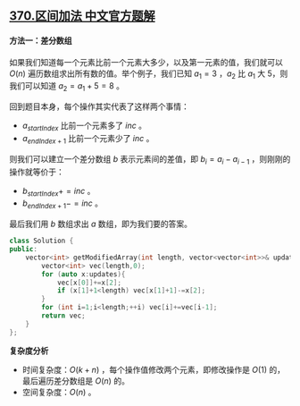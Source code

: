 ## [370.区间加法 中文官方题解](https://leetcode.cn/problems/range-addition/solutions/100000/qu-jian-jia-fa-by-leetcode-solution)

#### 方法一：差分数组

如果我们知道每一个元素比前一个元素大多少，以及第一元素的值，我们就可以 $O(n)$ 遍历数组求出所有数的值。举个例子，我们已知 $a_1=3$ ，$a_2$ 比 $a_1$ 大 5，则我们可以知道 $a_2=a_1+5=8$ 。

回到题目本身，每个操作其实代表了这样两个事情：

- $a_{startIndex}$ 比前一个元素多了 $inc$ 。
- $a_{endIndex + 1}$ 比前一个元素少了 $inc$ 。

则我们可以建立一个差分数组 $b$ 表示元素间的差值，即 $b_i=a_i-a_{i-1}$ ，则刚刚的操作就等价于：
- $b_{startIndex} += inc$ 。
- $b_{endIndex+1} -= inc$ 。

最后我们用 $b$ 数组求出 $a$ 数组，即为我们要的答案。

```C++ []
class Solution {
public:
    vector<int> getModifiedArray(int length, vector<vector<int>>& updates) {
        vector<int> vec(length,0);
        for (auto x:updates){
            vec[x[0]]+=x[2];
            if (x[1]+1<length) vec[x[1]+1]-=x[2]; 
        }
        for (int i=1;i<length;++i) vec[i]+=vec[i-1];
        return vec;
    }
};
```

**复杂度分析**

- 时间复杂度：$O(k+n)$ ，每个操作值修改两个元素，即修改操作是 $O(1)$ 的，最后遍历差分数组是 $O(n)$ 的。
- 空间复杂度：$O(n)$ 。